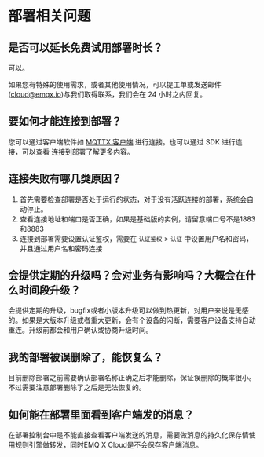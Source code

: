 # 部署相关问题

## 是否可以延长免费试用部署时长？
可以。

如果您有特殊的使用需求，或者其他使用情况，可以提工单或发送邮件(cloud@emqx.io)与我们取得联系，我们会在 24 小时之内回复。


## 要如何才能连接到部署？
您可以通过客户端软件如 [MQTTX 客户端](https://mqttx.app) 进行连接。也可以通过 SDK 进行连接，可以查看 [连接到部署](connect_to_deployments/introduction.md)了解更多内容。

## 连接失败有哪几类原因？
1. 首先需要检查部署是否处于运行的状态，对于没有活跃连接的部署，系统会自动停止。
2. 查看连接地址和端口是否正确，如果是基础版的实例，请留意端口号不是1883和8883
3. 连接到部署需要设置认证鉴权，需要在 `认证鉴权` > `认证` 中设置用户名和密码，并且通过用户名和密码连接


## 会提供定期的升级吗？会对业务有影响吗？大概会在什么时间段升级？
会提供定期的升级，bugfix或者小版本升级可以做到热更新，对用户来说是无感的。如果是大版本升级或者重大更新，会有个设备的闪断，需要客户设备支持自动重连。升级前都会和用户确认或协商升级时间。

## 我的部署被误删除了，能恢复么？
目前删除部署之前需要确认部署名称正确之后才能删除，保证误删除的概率很小。不过需要注意部署删除了之后是无法恢复的。

## 如何能在部署里面看到客户端发的消息？
在部署控制台中是不能直接查看客户端发送的消息，需要做消息的持久化保存情使用规则引擎做转发，同时EMQ X Cloud是不会保存客户端消息。

